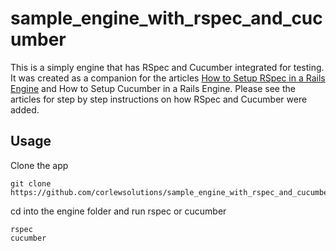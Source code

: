 # sample_engine_with_rspec_and_cucumber

This is a simply engine that has RSpec and Cucumber integrated for testing.  It was created as a companion for the articles <a href="http://corlewsolutions.com/articles/article-126-how-to-setup-rspec-in-a-rails-engine">How to Setup RSpec in a Rails Engine</a> and How to Setup Cucumber in a Rails Engine.  Please see the articles for step by step instructions on how RSpec and Cucumber were added.

## Usage

Clone the app

    git clone https://github.com/corlewsolutions/sample_engine_with_rspec_and_cucumber.git

cd into the engine folder and run rspec or cucumber

    rspec
    cucumber
